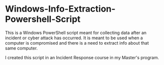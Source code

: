 # Windows-Info-Extraction-Powershell-Script
This is a Windows PowerShell script meant for collecting data after an incident or cyber attack has occurred. It is meant to be used when a computer is compromised and there is a need to extract info about that same computer.

I created this script in an Incident Response course in my Master's program.
